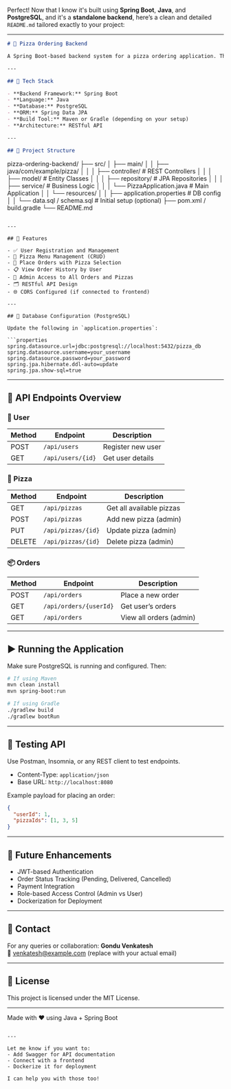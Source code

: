 Perfect! Now that I know it's built using **Spring Boot**, **Java**, and **PostgreSQL**, and it's a **standalone backend**, here’s a clean and detailed `README.md` tailored exactly to your project:

---

```markdown
# 🍕 Pizza Ordering Backend

A Spring Boot-based backend system for a pizza ordering application. This project handles the core backend logic such as pizza item management, order placement, user registration, and order tracking using a PostgreSQL database.

---

## 🚀 Tech Stack

- **Backend Framework:** Spring Boot
- **Language:** Java
- **Database:** PostgreSQL
- **ORM:** Spring Data JPA
- **Build Tool:** Maven or Gradle (depending on your setup)
- **Architecture:** RESTful API

---

## 📁 Project Structure

```
pizza-ordering-backend/
├── src/
│   ├── main/
│   │   ├── java/com/example/pizza/
│   │   │   ├── controller/        # REST Controllers
│   │   │   ├── model/             # Entity Classes
│   │   │   ├── repository/        # JPA Repositories
│   │   │   ├── service/           # Business Logic
│   │   │   └── PizzaApplication.java  # Main Application
│   │   └── resources/
│   │       ├── application.properties # DB config
│   │       └── data.sql / schema.sql # Initial setup (optional)
├── pom.xml / build.gradle
└── README.md
```

---

## 🧠 Features

- ✅ User Registration and Management
- 🍕 Pizza Menu Management (CRUD)
- 🛒 Place Orders with Pizza Selection
- 📋 View Order History by User
- 🧾 Admin Access to All Orders and Pizzas
- 🗂️ RESTful API Design
- 🌐 CORS Configured (if connected to frontend)

---

## 🔌 Database Configuration (PostgreSQL)

Update the following in `application.properties`:

```properties
spring.datasource.url=jdbc:postgresql://localhost:5432/pizza_db
spring.datasource.username=your_username
spring.datasource.password=your_password
spring.jpa.hibernate.ddl-auto=update
spring.jpa.show-sql=true
```

---

## 🔑 API Endpoints Overview

### 👤 User
| Method | Endpoint         | Description           |
|--------|------------------|-----------------------|
| POST   | `/api/users`     | Register new user     |
| GET    | `/api/users/{id}`| Get user details      |

### 🍕 Pizza
| Method | Endpoint         | Description              |
|--------|------------------|--------------------------|
| GET    | `/api/pizzas`    | Get all available pizzas |
| POST   | `/api/pizzas`    | Add new pizza (admin)    |
| PUT    | `/api/pizzas/{id}`| Update pizza (admin)    |
| DELETE | `/api/pizzas/{id}`| Delete pizza (admin)    |

### 📦 Orders
| Method | Endpoint         | Description              |
|--------|------------------|--------------------------|
| POST   | `/api/orders`    | Place a new order        |
| GET    | `/api/orders/{userId}` | Get user’s orders  |
| GET    | `/api/orders`    | View all orders (admin)  |

---

## ▶️ Running the Application

Make sure PostgreSQL is running and configured. Then:

```bash
# If using Maven
mvn clean install
mvn spring-boot:run

# If using Gradle
./gradlew build
./gradlew bootRun
```

---

## 🧪 Testing API

Use Postman, Insomnia, or any REST client to test endpoints.

- Content-Type: `application/json`
- Base URL: `http://localhost:8080`

Example payload for placing an order:

```json
{
  "userId": 1,
  "pizzaIds": [1, 3, 5]
}
```

---

## 📌 Future Enhancements

- JWT-based Authentication
- Order Status Tracking (Pending, Delivered, Cancelled)
- Payment Integration
- Role-based Access Control (Admin vs User)
- Dockerization for Deployment

---

## 📧 Contact

For any queries or collaboration:
**Gondu Venkatesh**  
📧 venkatesh@example.com (replace with your actual email)

---

## 📄 License

This project is licensed under the MIT License.

---

Made with ❤️ using Java + Spring Boot
```

---

Let me know if you want to:
- Add Swagger for API documentation
- Connect with a frontend
- Dockerize it for deployment

I can help you with those too!